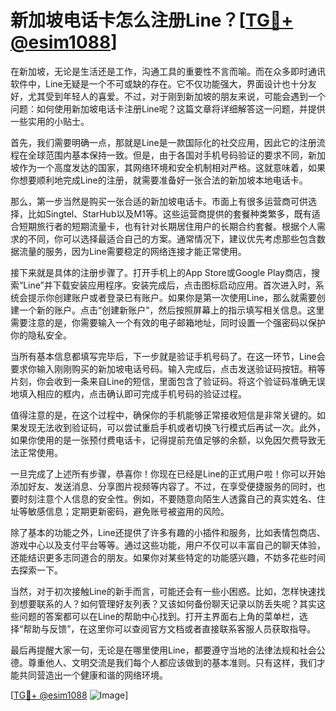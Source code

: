 # 新加坡电话卡怎么注册Line？[[TG💪+ @esim1088](https://t.me/s/esim1088)]

在新加坡，无论是生活还是工作，沟通工具的重要性不言而喻。而在众多即时通讯软件中，Line无疑是一个不可或缺的存在。它不仅功能强大，界面设计也十分友好，尤其受到年轻人的喜爱。不过，对于刚到新加坡的朋友来说，可能会遇到一个问题：如何使用新加坡电话卡注册Line呢？这篇文章将详细解答这一问题，并提供一些实用的小贴士。

首先，我们需要明确一点，那就是Line是一款国际化的社交应用，因此它的注册流程在全球范围内基本保持一致。但是，由于各国对手机号码验证的要求不同，新加坡作为一个高度发达的国家，其网络环境和安全机制相对严格。这就意味着，如果你想要顺利地完成Line的注册，就需要准备好一张合法的新加坡本地电话卡。

那么，第一步当然是购买一张合适的新加坡电话卡。市面上有很多运营商可供选择，比如Singtel、StarHub以及M1等。这些运营商提供的套餐种类繁多，既有适合短期旅行者的短期流量卡，也有针对长期居住用户的长期合约套餐。根据个人需求的不同，你可以选择最适合自己的方案。通常情况下，建议优先考虑那些包含数据流量的服务，因为Line需要稳定的网络连接才能正常使用。

接下来就是具体的注册步骤了。打开手机上的App Store或Google Play商店，搜索“Line”并下载安装应用程序。安装完成后，点击图标启动应用。首次进入时，系统会提示你创建账户或者登录已有账户。如果你是第一次使用Line，那么就需要创建一个新的账户。点击“创建新账户”，然后按照屏幕上的指示填写相关信息。这里需要注意的是，你需要输入一个有效的电子邮箱地址，同时设置一个强密码以保护你的隐私安全。

当所有基本信息都填写完毕后，下一步就是验证手机号码了。在这一环节，Line会要求你输入刚刚购买的新加坡电话号码。输入完成后，点击发送验证码按钮。稍等片刻，你会收到一条来自Line的短信，里面包含了验证码。将这个验证码准确无误地填入相应的框内，点击确认即可完成手机号码的验证过程。

值得注意的是，在这个过程中，确保你的手机能够正常接收短信是非常关键的。如果发现无法收到验证码，可以尝试重启手机或者切换飞行模式后再试一次。此外，如果你使用的是一张预付费电话卡，记得提前充值足够的余额，以免因欠费导致无法正常使用。

一旦完成了上述所有步骤，恭喜你！你现在已经是Line的正式用户啦！你可以开始添加好友、发送消息、分享图片视频等内容了。不过，在享受便捷服务的同时，也要时刻注意个人信息的安全性。例如，不要随意向陌生人透露自己的真实姓名、住址等敏感信息；定期更新密码，避免账号被盗用的风险。

除了基本的功能之外，Line还提供了许多有趣的小插件和服务，比如表情包商店、游戏中心以及支付平台等等。通过这些功能，用户不仅可以丰富自己的聊天体验，还能结识更多志同道合的朋友。如果你对某些特定的功能感兴趣，不妨多花些时间去探索一下。

当然，对于初次接触Line的新手而言，可能还会有一些小困惑。比如，怎样快速找到想要联系的人？如何管理好友列表？又该如何备份聊天记录以防丢失呢？其实这些问题的答案都可以在Line的帮助中心找到。打开主界面右上角的菜单栏，选择“帮助与反馈”，在这里你可以查阅官方文档或者直接联系客服人员获取指导。

最后再提醒大家一句，无论是在哪里使用Line，都要遵守当地的法律法规和社会公德。尊重他人、文明交流是我们每个人都应该做到的基本准则。只有这样，我们才能共同营造出一个健康和谐的网络环境。

[[TG💪+ @esim1088](https://t.me/s/esim1088) ![Image](https://i.postimg.cc/4NQfJmqS/Snipaste-2025-05-13-00-14-12.png)]
